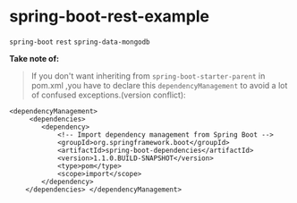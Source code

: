 spring-boot-rest-example
========================

`spring-boot`  `rest`  `spring-data-mongodb`


**Take note of:**

>   If you don't want inheriting from  `spring-boot-starter-parent` in pom.xml ,you have to declare this `dependencyManagement` to avoid a lot of confused exceptions.(version conflict):
   
    <dependencyManagement>
         <dependencies>
            <dependency>
                <!-- Import dependency management from Spring Boot -->
                <groupId>org.springframework.boot</groupId>
                <artifactId>spring-boot-dependencies</artifactId>
                <version>1.1.0.BUILD-SNAPSHOT</version>
                <type>pom</type>
                <scope>import</scope>
            </dependency>
        </dependencies> </dependencyManagement>





